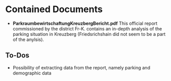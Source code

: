 
# Contained Documents

* **ParkraumbewirtschaftungKreuzbergBericht.pdf** This official report commissioned by the district Fr-K. contains an in-depth analysis of the parking situation in Kreuzberg (Friedsrichshain did not seem to be a part of the anylsis). 

## To-Dos

* Possibility of extracting data from the report, namely parking and demographic data
